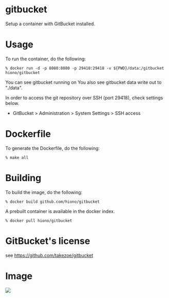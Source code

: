 # gitbucket

Setup a container with GitBucket installed.

# Usage
To run the container, do the following:

    % docker run -d -p 8080:8080 -p 29418:29418 -v ${PWD}/data:/gitbucket hiono/gitbucket

You can see gitbucket running on 
You also see gitbucket data write out to "./data".

In order to access the git repository over SSH (port 29418), check settings below.

  - GitBucket > Administration > System Settings > SSH access

# Dockerfile

To generate the Dockerfile, do the following:

    % make all

# Building

To build the image, do the following:

    % docker build github.com/hiono/gitbucket

A prebuilt container is available in the docker index.

    % docker pull hiono/gitbucket

# GitBucket's license

see https://github.com/takezoe/gitbucket

# Image

[![](https://images.microbadger.com/badges/image/hiono/gitbucket.svg)](https://microbadger.com/images/hiono/gitbucket "Get your own image badge on microbadger.com")